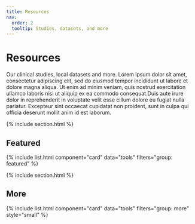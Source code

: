 ```yaml
---
title: Resources
nav:
  order: 2
  tooltip: Studies, datasets, and more
---
```


# <i class="fas fa-tools"></i>Resources

Our clinical studies, local datasets and more. Lorem ipsum dolor sit amet, consectetur adipiscing elit, sed do eiusmod tempor incididunt ut labore et dolore magna aliqua.
Ut enim ad minim veniam, quis nostrud exercitation ullamco laboris nisi ut aliquip ex ea commodo consequat.Duis aute irure dolor in reprehenderit in voluptate velit esse cillum dolore eu fugiat nulla pariatur.
Excepteur sint occaecat cupidatat non proident, sunt in culpa qui officia deserunt mollit anim id est laborum.

{% include section.html %}

## Featured

{% include list.html component="card" data="tools" filters="group: featured" %}

{% include section.html %}

## More

{% include list.html component="card" data="tools" filters="group: more" style="small" %}
